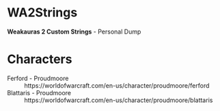 # WA2Strings
**Weakauras 2 Custom Strings** - Personal Dump

# Characters
<dl>
  <dt>Ferford - Proudmoore</dt>
  <dd><a>https://worldofwarcraft.com/en-us/character/proudmoore/ferford</a></dd>
  
  <dt>Blattaris - Proudmoore</dt>
  <dd><a>https://worldofwarcraft.com/en-us/character/proudmoore/blattaris</a></dd>
</dl>
